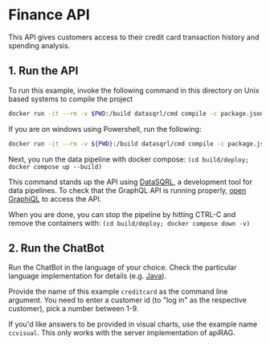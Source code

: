 # Finance API

This API gives customers access to their credit card transaction history and spending analysis.

## 1. Run the API

To run this example, invoke the following command in this directory on Unix based systems to compile the project
```bash
docker run -it --rm -v $PWD:/build datasqrl/cmd compile -c package.json
```

If you are on windows using Powershell, run the following:
```bash
docker run -it --rm -v ${PWD}:/build datasqrl/cmd compile -c package.json
```

Next, you run the data pipeline with docker compose:
`(cd build/deploy; docker compose up --build)`

This command stands up the API using [DataSQRL](https://www.datasqrl.com/), a development tool
for data pipelines. To check that the GraphQL API is running properly, [open GraphiQL](http://localhost:8888/graphiql/) to access the API.

When you are done, you can stop the pipeline by hitting CTRL-C and remove the containers with:
`(cd build/deploy; docker compose down -v)`

## 2. Run the ChatBot

Run the ChatBot in the language of your choice. Check the particular language implementation for details (e.g. [Java](../../java/)).

Provide the name of this example `creditcard` as the command line argument.
You need to enter a customer id (to "log in" as the respective customer), pick a number between 1-9.

If you'd like answers to be provided in visual charts, use the example name `ccvisual`. This only works with the server implementation of apiRAG.
